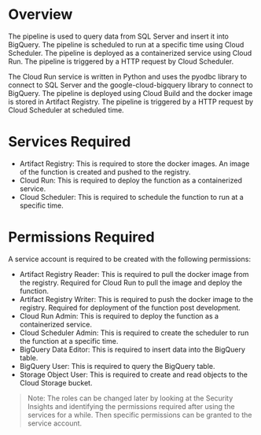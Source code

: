 # Overview

The pipeline is used to query data from SQL Server and insert it into BigQuery. The pipeline is scheduled to run at a specific time using Cloud Scheduler. The pipeline is deployed as a containerized service using Cloud Run. The pipeline is triggered by a HTTP request by Cloud Scheduler.

The Cloud Run service is written in Python and uses the pyodbc library to connect to SQL Server and the google-cloud-bigquery library to connect to BigQuery. The pipeline is deployed using Cloud Build and the docker image is stored in Artifact Registry. The pipeline is triggered by a HTTP request by Cloud Scheduler at scheduled time.

# Services Required

- Artifact Registry: This is required to store the docker images. An image of the function is created and pushed to the registry.
- Cloud Run: This is required to deploy the function as a containerized service.
- Cloud Scheduler: This is required to schedule the function to run at a specific time.

# Permissions Required

A service account is required to be created with the following permissions:

- Artifact Registry Reader: This is required to pull the docker image from the registry. Required for Cloud Run to pull the image and deploy the function.
- Artifact Registry Writer: This is required to push the docker image to the registry. Required for deployment of the function post development.
- Cloud Run Admin: This is required to deploy the function as a containerized service.
- Cloud Scheduler Admin: This is required to create the scheduler to run the function at a specific time.
- BigQuery Data Editor: This is required to insert data into the BigQuery table.
- BigQuery User: This is required to query the BigQuery table.
- Storage Object User: This is required to create and read objects to the Cloud Storage bucket.

> Note: The roles can be changed later by looking at the Security Insights and identifying the permissions required after using the services for a while. Then specific permissions can be granted to the service account.
